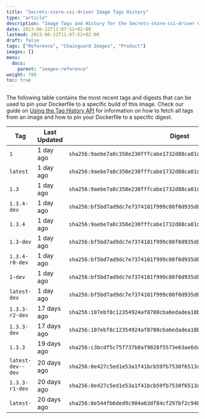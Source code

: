 ```yaml
---
title: "Secrets-store-csi-driver Image Tags History"
type: "article"
description: "Image Tags and History for the Secrets-store-csi-driver Chainguard Image"
date: 2023-06-22T11:07:52+02:00
lastmod: 2023-06-22T11:07:52+02:00
draft: false
tags: ["Reference", "Chainguard Images", "Product"]
images: []
menu:
  docs:
    parent: "images-reference"
weight: 700
toc: true
---
```


The following table contains the most recent tags and digests that can be used to pin your Dockerfile to a specific build of this image. Check our guide on [Using the Tag History API](/chainguard/chainguard-images/using-the-tag-history-api/) for information on how to fetch all tags from an image and how to pin your Dockerfile to a specific digest.

| Tag               | Last Updated | Digest                                                                    |
|-------------------|--------------|---------------------------------------------------------------------------|
| `1`               | 1 day ago    | `sha256:9aebe7a8c358e230fffcabe1732d88ca01dd74f4949541ceaf5b95414fb207c8` |
| `latest`          | 1 day ago    | `sha256:9aebe7a8c358e230fffcabe1732d88ca01dd74f4949541ceaf5b95414fb207c8` |
| `1.3`             | 1 day ago    | `sha256:9aebe7a8c358e230fffcabe1732d88ca01dd74f4949541ceaf5b95414fb207c8` |
| `1.3.4-dev`       | 1 day ago    | `sha256:bf5bd7ad9dc7e7374101f999c08f0d935d8a86f311c538c068c77a7befba1840` |
| `1.3.4`           | 1 day ago    | `sha256:9aebe7a8c358e230fffcabe1732d88ca01dd74f4949541ceaf5b95414fb207c8` |
| `1.3-dev`         | 1 day ago    | `sha256:bf5bd7ad9dc7e7374101f999c08f0d935d8a86f311c538c068c77a7befba1840` |
| `1.3.4-r0-dev`    | 1 day ago    | `sha256:bf5bd7ad9dc7e7374101f999c08f0d935d8a86f311c538c068c77a7befba1840` |
| `1-dev`           | 1 day ago    | `sha256:bf5bd7ad9dc7e7374101f999c08f0d935d8a86f311c538c068c77a7befba1840` |
| `latest-dev`      | 1 day ago    | `sha256:bf5bd7ad9dc7e7374101f999c08f0d935d8a86f311c538c068c77a7befba1840` |
| `1.3.3-r2-dev`    | 17 days ago  | `sha256:107ebf8c12354924af8780cba6edadea18bd562eb7a86ce2f001fda4b22ec90a` |
| `1.3.3-dev`       | 17 days ago  | `sha256:107ebf8c12354924af8780cba6edadea18bd562eb7a86ce2f001fda4b22ec90a` |
| `1.3.3`           | 19 days ago  | `sha256:c3bcdf5c75f737b0af9028f5573e63ae6dc8673f7c764511b42474580a7da15f` |
| `latest-dev--dev` | 20 days ago  | `sha256:0e427c5ed1e53a1f41bcb59fb7530f6513a02b812819350bef648306fc9e3d47` |
| `1.3.3-r1-dev`    | 20 days ago  | `sha256:0e427c5ed1e53a1f41bcb59fb7530f6513a02b812819350bef648306fc9e3d47` |
| `latest-`         | 20 days ago  | `sha256:0e544fb6ded9c904a63df84cf297bf2c948d8bcc9441b63155040d995073db56` |

